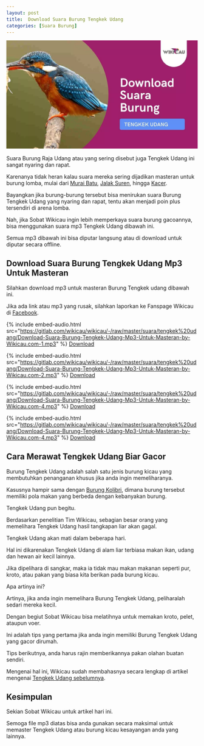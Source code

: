 ```yaml
---
layout: post
title:  Download Suara Burung Tengkek Udang
categories: [Suara Burung]
---
```


![](/images/suara-burung-tengkek-udang.webp)

Suara Burung Raja Udang atau yang sering disebut juga Tengkek Udang ini sangat nyaring dan rapat.

Karenanya tidak heran kalau suara mereka sering dijadikan masteran untuk burung lomba, mulai dari [Murai Batu](https://wikicau.com/suara-murai-batu/), [Jalak Suren](https://wikicau.com/suara-burung-jalak-suren/), hingga [Kacer](https://wikicau.com/harga-burung-kacer/).

Bayangkan jika burung-burung tersebut bisa menirukan suara Burung Tengkek Udang yang nyaring dan rapat, tentu akan menjadi poin plus tersendiri di arena lomba.

Nah, jika Sobat Wikicau ingin lebih memperkaya suara burung gacoannya, bisa menggunakan suara mp3 Tengkek Udang dibawah ini.

Semua mp3 dibawah ini bisa diputar langsung atau di download untuk diputar secara offline.

## Download Suara Burung Tengkek Udang Mp3 Untuk Masteran

Silahkan download mp3 untuk masteran Burung Tengkek udang dibawah ini.

Jika ada link atau mp3 yang rusak, silahkan laporkan ke Fanspage Wikicau di [Facebook](https://facebook.com/wikicau).

{% include embed-audio.html src="https://gitlab.com/wikicau/wikicau/-/raw/master/suara/tengkek%20udang/Download-Suara-Burung-Tengkek-Udang-Mp3-Untuk-Masteran-by-Wikicau.com-1.mp3" %}
[Download](https://bit.ly/2L68nJr)

{% include embed-audio.html src="https://gitlab.com/wikicau/wikicau/-/raw/master/suara/tengkek%20udang/Download-Suara-Burung-Tengkek-Udang-Mp3-Untuk-Masteran-by-Wikicau.com-2.mp3" %}
[Download](https://bit.ly/2FoS4Um)

{% include embed-audio.html src="https://gitlab.com/wikicau/wikicau/-/raw/master/suara/tengkek%20udang/Download-Suara-Burung-Tengkek-Udang-Mp3-Untuk-Masteran-by-Wikicau.com-4.mp3" %}
[Download](https://bit.ly/2KsYczh)

{% include embed-audio.html src="https://gitlab.com/wikicau/wikicau/-/raw/master/suara/tengkek%20udang/Download-Suara-Burung-Tengkek-Udang-Mp3-Untuk-Masteran-by-Wikicau.com-4.mp3" %}
[Download](https://bit.ly/2KsYczh)

## Cara Merawat Tengkek Udang Biar Gacor

Burung Tengkek Udang adalah salah satu jenis burung kicau yang membutuhkan penanganan khusus jika anda ingin memeliharanya.

Kasusnya hampir sama dengan [Burung Kolibri](https://wikicau.com/suara-burung-kolibri-ninja/), dimana burung tersebut memiliki pola makan yang berbeda dengan kebanyakan burung.

Tengkek Udang pun begitu.

Berdasarkan penelitian Tim Wikicau, sebagian besar orang yang memelihara Tengkek Udang hasil tangkapan liar akan gagal.

Tengkek Udang akan mati dalam beberapa hari.

Hal ini dikarenakan Tengkek Udang di alam liar terbiasa makan ikan, udang dan hewan air kecil lainnya.

Jika dipelihara di sangkar, maka ia tidak mau makan makanan seperti pur, kroto, atau pakan yang biasa kita berikan pada burung kicau.

Apa artinya ini?

Artinya, jika anda ingin memelihara Burung Tengkek Udang, peliharalah sedari mereka kecil.

Dengan begiut Sobat Wikicau bisa melatihnya untuk memakan kroto, pelet, ataupun voer.

Ini adalah tips yang pertama jika anda ingin memiliki Burung Tengkek Udang yang gacor dirumah.

Tips berikutnya, anda harus rajin memberikannya pakan olahan buatan sendiri.

Mengenai hal ini, Wikicau sudah membahasnya secara lengkap di artikel mengenai [Tengkek Udang sebelumnya](https://wikicau.com/cara-merawat-tengkek-udang/).

## Kesimpulan

Sekian Sobat Wikicau untuk artikel hari ini.

Semoga file mp3 diatas bisa anda gunakan secara maksimal untuk memaster Tengkek Udang atau burung kicau kesayangan anda yang lainnya.